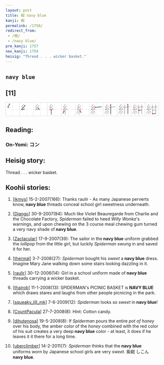 ```yaml
---
layout: post
title: 紺 navy blue
kanji: 紺
permalink: /1758/
redirect_from:
 - /紺/
 - /navy blue/
pre_kanji: 1757
nex_kanji: 1759
heisig: "Thread . . . wicker basket."
---
```


## `navy blue`

## [11]

<div class="stroke"><img src="../images/E7B4BA.png" /></div>

## Reading:

### On-Yomi: コン

## Heisig story:

Thread . . . wicker basket.

## Koohii stories:

1) [<a href="http://kanji.koohii.com/profile/ikmys">ikmys</a>] 15-2-2007(166): Thanks raulir - As many Japanese perverts know,<strong> navy blue</strong> threads conceal school girl sweetness underneath.

2) [<a href="http://kanji.koohii.com/profile/Django">Django</a>] 30-9-2007(94): Much like Violet Beauregarde from Charlie and the Chocolate Factory, <em>Spiderman</em> failed to heed <em>Willy Wonka</em>&#039;s warnings, and upon chewing on the 3 course meal chewing gum turned a very navy shade of<strong> navy blue</strong>.

3) [<a href="http://kanji.koohii.com/profile/Zactacular">Zactacular</a>] 17-9-2007(39): The sailor in the<strong> navy blue</strong> uniform grabbed the <em>lollipop</em> from the little girl, but luckily <em>Spiderman</em> swung in and saved it for her.

4) [<a href="http://kanji.koohii.com/profile/thermal">thermal</a>] 3-7-2008(27): <em>Spiderman</em> bought his <em>sweet</em> a<strong> navy blue</strong> dress. Imagine Mary Jane walking down some stairs looking dazzling in it.

5) [<a href="http://kanji.koohii.com/profile/raulir">raulir</a>] 30-12-2006(14): Girl in a school uniform made of<strong> navy blue</strong> threads carrying a wicker basket.

6) [<a href="http://kanji.koohii.com/profile/thairob">thairob</a>] 11-1-2008(13): SPIDERMAN&#039;s PICINIC BASKET is<strong> NAVY BLUE</strong> which draws stares and laughs from other people picnicing in the park.

7) [<a href="http://kanji.koohii.com/profile/squeaky_lill_mk">squeaky_lill_mk</a>] 7-6-2009(12): <em>Spiderman</em> looks so <em>sweet</em> in<strong> navy blue</strong>!

8) [<a href="http://kanji.koohii.com/profile/CountPacula">CountPacula</a>] 27-7-2008(8): Hint: Cotton candy.

9) [<a href="http://kanji.koohii.com/profile/dihutenosa">dihutenosa</a>] 19-5-2008(8): If <em>Spiderman</em> pours the entire <em>pot of honey</em> over his body, the amber color of the <em>honey</em> combined with the red color of his suit creates a very deep<strong> navy blue</strong> color - at least, it does if he leaves it it there for a long time.

10) [<a href="http://kanji.koohii.com/profile/uberclimber">uberclimber</a>] 14-2-2011(7): <em>Spiderman</em> thinks that the<strong> navy blue</strong> uniforms worn by Japanese school girls are very<em> sweet</em>. 紫紺 しこん<strong> navy blue</strong>.
